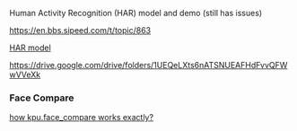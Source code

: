 
Human Activity Recognition (HAR) model and demo (still has issues)

https://en.bbs.sipeed.com/t/topic/863


[HAR model](https://drive.google.com/drive/folders/1UEQeLXts6nATSNUEAFHdFvvQFWwVVeXk)

https://drive.google.com/drive/folders/1UEQeLXts6nATSNUEAFHdFvvQFWwVVeXk


### Face Compare

[how kpu.face_compare works exactly?](https://github.com/sipeed/MaixPy/issues/342)
